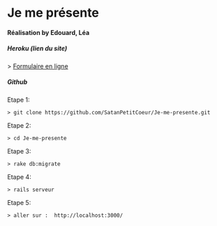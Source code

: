 <h1>Je me présente</h1>
<h4>Réalisation by Edouard, Léa</h4>

<h5>Heroku (lien du site)</h5>
    >  <a href="https://damp-taiga-85747.herokuapp.com/">Formulaire en ligne</a>

<h5>Github</h5>

Etape 1:   

    > git clone https://github.com/SatanPetitCoeur/Je-me-presente.git

Etape 2: 

    > cd Je-me-presente
    
Etape 3:

    > rake db:migrate 
     
Etape 4:

    > rails serveur
   
Etape 5:  

    > aller sur :  http://localhost:3000/
